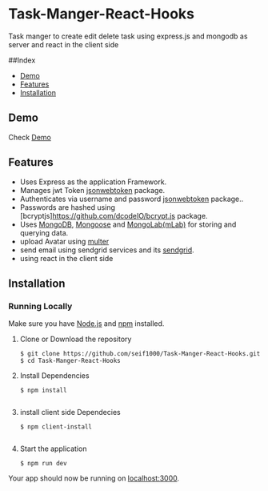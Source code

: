 # Task-Manger-React-Hooks
Task manger to create edit delete task using express.js and mongodb as server and react in the client side


##Index

+ [Demo](#demo)
+ [Features](#features)
+ [Installation](#installation)

## Demo<a name="demo"></a>
Check [Demo](https://immense-coast-59384.herokuapp.com/)


## Features<a name="features"></a>
+ Uses Express as the application Framework.
+ Manages jwt Token [jsonwebtoken](https://github.com/auth0/node-jsonwebtoken) package.
+ Authenticates via username and password [jsonwebtoken](https://github.com/auth0/node-jsonwebtoken) package..
+ Passwords are hashed using [bcryptjs]https://github.com/dcodeIO/bcrypt.js package.
+ Uses [MongoDB](https://github.com/mongodb/mongo), [Mongoose](https://github.com/Automattic/mongoose) and [MongoLab(mLab)](https://mlab.com/) for storing and querying data.
+ upload Avatar using [multer](https://github.com/expressjs/multer)
+ send email using sendgrid services and its [sendgrid](https://github.com/sendgrid/sendgrid-nodejs).
+ using react in the client side


## Installation<a name="installation"></a>
### Running Locally
Make sure you have [Node.js](https://nodejs.org/) and [npm](https://www.npmjs.com/) installed.

1. Clone or Download the repository

	```
	$ git clone https://github.com/seif1000/Task-Manger-React-Hooks.git
	$ cd Task-Manger-React-Hooks
	```
2. Install Dependencies

	```
	$ npm install 
  
	```
 3. install client side Dependecies
 	```
	$ npm client-install
  
	```
 

4. Start the application

	```
	$ npm run dev
	```
Your app should now be running on [localhost:3000](http://localhost:3000/).
